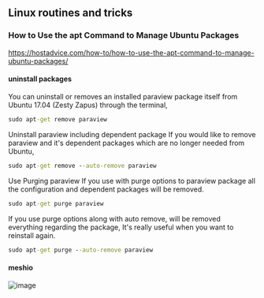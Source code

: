 ## Linux routines and tricks 

### How to Use the apt Command to Manage Ubuntu Packages
https://hostadvice.com/how-to/how-to-use-the-apt-command-to-manage-ubuntu-packages/ 
#### uninstall packages 
You can uninstall or removes an installed paraview package itself from Ubuntu 17.04 (Zesty Zapus) through the terminal,
```bat
sudo apt-get remove paraview
```
 
Uninstall paraview including dependent package
If you would like to remove paraview and it's dependent packages which are no longer needed from Ubuntu,
```bat
sudo apt-get remove --auto-remove paraview 
```
 
Use Purging paraview
If you use with purge options to paraview package all the configuration and dependent packages will be removed.
```bat
sudo apt-get purge paraview 
```
 
If you use purge options along with auto remove, will be removed everything regarding the package, It's really useful when you want to reinstall again.
```bat
sudo apt-get purge --auto-remove paraview 
```
 
#### meshio

![image](https://user-images.githubusercontent.com/22998049/142422914-d66e2546-8d36-4de5-b1fd-161b348ac1a2.png)


